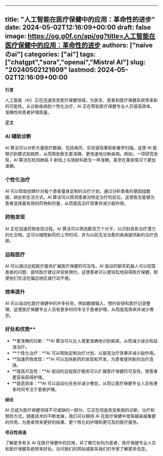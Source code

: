 
---
title: "人工智能在医疗保健中的应用：革命性的进步"
date: 2024-05-02T12:16:09+00:00
draft: false
image: https://og.g0f.cn/api/og?title=人工智能在医疗保健中的应用：革命性的进步
authors: ["naiveのai"]
categories: ["ai"]
tags: ["chatgpt","sora","openai","Mistral AI"]
slug: "20240502121609"
lastmod: 2024-05-02T12:16:09+00:00
---
**引言**

人工智能（AI）正在迅速改变医疗保健领域，为医生、患者和医疗保健系统带来新的可能性。从诊断疾病到个性化治疗，AI 正在帮助医疗保健专业人员提高效率、准确性和患者护理质量。

**正文**

### AI 辅助诊断

AI 算法可以分析大量医疗数据，包括病历、实验室结果和影像学扫描。这使 AI 能够识别模式和趋势，从而帮助医生更准确、更快速地诊断疾病。例如，一项研究发现，AI 算法在检测肺癌 X 射线上与放射科医生一样准确，甚至在某些情况下更加准确。

### 个性化治疗

AI 可以帮助创建针对每个患者量身定制的治疗计划。通过分析患者的基因组数据、病史和生活方式，AI 算法可以预测患者对特定治疗的反应。这使医生能够为患者选择最有效的药物和剂量，从而提高治疗效果并减少副作用。

### 药物发现

AI 正在加速药物发现过程。AI 算法可以筛选数百万个分子，以识别具有治疗潜力的化合物。这可以缩短新药的上市时间，并为以前无法治愈的疾病提供新的治疗选择。

### 远程医疗

AI 可以通过远程医疗服务扩展医疗保健的可及性。AI 驱动的聊天机器人可以回答患者的问题、提供医疗建议并安排预约。这使患者可以更轻松地获得医疗保健，即使他们生活在偏远地区或行动不便。

### 效率提升

AI 可以自动化医疗保健中的许多任务，例如数据输入、预约安排和医疗记录整理。这使医疗保健专业人员有更多时间专注于患者护理，从而提高效率并减少倦怠。

### 好处和优势**

* **更准确的诊断：**AI 算法可以比人类更准确地识别疾病，从而减少误诊和延误治疗。
* **个性化治疗：**AI 可以帮助定制治疗计划，以提高治疗效果并减少副作用。
* **加速药物发现：**AI 可以加快新药的发现和开发，为患者提供新的治疗选择。
* **提高可及性：**AI 驱动的远程医疗服务可以扩展医疗保健的可及性，使患者更容易获得护理。
* **提高效率：**AI 可以自动化任务并减少倦怠，从而让医疗保健专业人员有更多时间专注于患者护理。

**结论**

AI 已成为医疗保健领域不可或缺的一部分，它正在彻底改变疾病的诊断、治疗和预防方式。随着技术的不断发展，我们可以期待 AI 在医疗保健中发挥越来越重要的作用，为患者带来更好的结果、更个性化的护理和更可及的医疗服务。

**号召性用语**

了解更多有关 AI 在医疗保健中的应用，并了解它如何为患者、医疗保健专业人员和医疗保健系统带来好处。访问我们的网站或联系我们的专家了解更多信息。